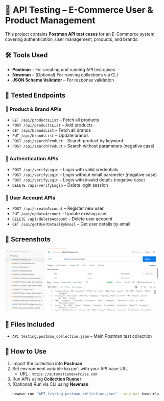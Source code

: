 # 🧪 API Testing – E-Commerce User & Product Management  

This project contains **Postman API test cases** for an E-Commerce system, covering authentication, user management, products, and brands.  

## 🛠️ Tools Used  
- **Postman** – For creating and running API test cases  
- **Newman** – (Optional) For running collections via CLI  
- **JSON Schema Validator** – For response validation  

## 📌 Tested Endpoints  

### 🔹 Product & Brand APIs  
- `GET /api/productsList` – Fetch all products  
- `POST /api/productsList` – Add products  
- `GET /api/brandsList` – Fetch all brands  
- `PUT /api/brandsList` – Update brands  
- `POST /api/searchProduct` – Search product by keyword  
- `POST /api/searchProduct` – Search without parameters (negative case)  

### 🔹 Authentication APIs  
- `POST /api/verifyLogin` – Login with valid credentials  
- `POST /api/verifyLogin` – Login without email parameter (negative case)  
- `POST /api/verifyLogin` – Login with invalid details (negative case)  
- `DELETE /api/verifyLogin` – Delete login session  

### 🔹 User Account APIs  
- `POST /api/createAccount` – Register new user  
- `PUT /api/updateAccount` – Update existing user  
- `DELETE /api/deleteAccount` – Delete user account  
- `GET /api/getUserDetailByEmail` – Get user details by email  

## 📸 Screenshots  
<img src="screenshots/collection-overview.png" width="600"/>    

## 📁 Files Included  
- `API testing.postman_collection.json` – Main Postman test collection  

## 🚀 How to Use  
1. Import the collection into **Postman**   
2. Set environment variable `baseurl` with your API base URL  
   - URL : `https://automationexercise.com`  
3. Run APIs using **Collection Runner**  
4. (Optional) Run via CLI using **Newman**:  
   ```sh
   newman run "API testing.postman_collection.json" --env-var baseurl="https://automationexercise.com"

